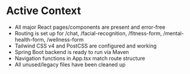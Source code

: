# Active Context

- All major React pages/components are present and error-free
- Routing is set up for /chat, /facial-recognition, /fitness-form, /mental-health-form, /wellness-form
- Tailwind CSS v4 and PostCSS are configured and working
- Spring Boot backend is ready to run via Maven
- Navigation functions in App.tsx match route structure
- All unused/legacy files have been cleaned up

